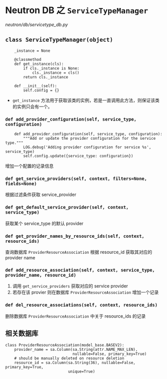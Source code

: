 # Neutron DB 之 `ServiceTypeManager`

*neutron/db/servicetype_db.py*

## `class ServiceTypeManager(object)`

```
    _instance = None

    @classmethod
    def get_instance(cls):
        if cls._instance is None:
            cls._instance = cls()
        return cls._instance

    def __init__(self):
        self.config = {}
```

* `get_instance` 方法用于获取该类的实例，若是一直调用此方法，则保证该类的实例只会有一个。

### `def add_provider_configuration(self, service_type, configuration)`

```
    def add_provider_configuration(self, service_type, configuration):
        """Add or update the provider configuration for the service type."""
        LOG.debug('Adding provider configuration for service %s', service_type)
        self.config.update({service_type: configuration})
```

增加一个配置的记录信息

### `def get_service_providers(self, context, filters=None, fields=None)`

根据过滤条件获取 service_provider

### `def get_default_service_provider(self, context, service_type)`

获取某个 service_type 的默认 provider

### `def get_provider_names_by_resource_ids(self, context, resource_ids)`

查询数据库 `ProviderResourceAssociation` 根据 resource_id 获取其对应的 provider name

### `def add_resource_association(self, context, service_type, provider_name, resource_id)`

1. 调用 `get_service_providers` 获取对应的 service provider
2. 若存在该 provier 则在数据库 `ProviderResourceAssociation` 增加一个记录

### `def del_resource_associations(self, context, resource_ids)`

删除数据库 `ProviderResourceAssociation` 中关于 resource_ids 的记录

## 相关数据库

```
class ProviderResourceAssociation(model_base.BASEV2):
    provider_name = sa.Column(sa.String(attr.NAME_MAX_LEN),
                              nullable=False, primary_key=True)
    # should be manually deleted on resource deletion
    resource_id = sa.Column(sa.String(36), nullable=False, primary_key=True,
                            unique=True)
```